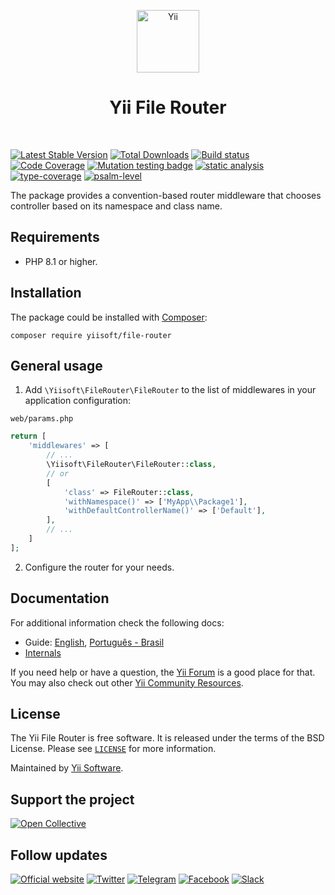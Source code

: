 <p align="center">
    <a href="https://github.com/yiisoft" target="_blank">
        <img src="https://yiisoft.github.io/docs/images/yii_logo.svg" height="100px" alt="Yii">
    </a>
    <h1 align="center">Yii File Router</h1>
    <br>
</p>

[![Latest Stable Version](https://poser.pugx.org/yiisoft/file-router/v)](https://packagist.org/packages/yiisoft/file-router)
[![Total Downloads](https://poser.pugx.org/yiisoft/file-router/downloads)](https://packagist.org/packages/yiisoft/file-router)
[![Build status](https://github.com/yiisoft/file-router/workflows/build/badge.svg)](https://github.com/yiisoft/file-router/actions?query=workflow%3Abuild)
[![Code Coverage](https://codecov.io/gh/yiisoft/file-router/branch/master/graph/badge.svg)](https://codecov.io/gh/yiisoft/file-router)
[![Mutation testing badge](https://img.shields.io/endpoint?style=flat&url=https%3A%2F%2Fbadge-api.stryker-mutator.io%2Fgithub.com%2Fyiisoft%2Ffile-router%2Fmaster)](https://dashboard.stryker-mutator.io/reports/github.com/yiisoft/file-router/master)
[![static analysis](https://github.com/yiisoft/file-router/workflows/static%20analysis/badge.svg)](https://github.com/yiisoft/file-router/actions?query=workflow%3A%22static+analysis%22)
[![type-coverage](https://shepherd.dev/github/yiisoft/file-router/coverage.svg)](https://shepherd.dev/github/yiisoft/file-router)
[![psalm-level](https://shepherd.dev/github/yiisoft/file-router/level.svg)](https://shepherd.dev/github/yiisoft/file-router)

The package provides a convention-based router middleware that chooses controller based on its namespace and class name.

## Requirements

- PHP 8.1 or higher.

## Installation

The package could be installed with [Composer](https://getcomposer.org):

```shell
composer require yiisoft/file-router
```

## General usage

1. Add `\Yiisoft\FileRouter\FileRouter` to the list of middlewares in your application configuration:

`web/params.php`

```php
return [
    'middlewares' => [
        // ...
        \Yiisoft\FileRouter\FileRouter::class,
        // or
        [
            'class' => FileRouter::class,
            'withNamespace()' => ['MyApp\\Package1'],
            'withDefaultControllerName()' => ['Default'],
        ],
        // ...
    ]
];
```

2. Configure the router for your needs.

## Documentation

For additional information check the following docs:

- Guide: [English](docs/guide/en/README.md), [Português - Brasil](docs/guide/pt-BR/README.md)
- [Internals](docs/internals.md)

If you need help or have a question, the [Yii Forum](https://forum.yiiframework.com/c/yii-3-0/63) is a good place for that.
You may also check out other [Yii Community Resources](https://www.yiiframework.com/community).

## License

The Yii File Router is free software. It is released under the terms of the BSD License.
Please see [`LICENSE`](./LICENSE.md) for more information.

Maintained by [Yii Software](https://www.yiiframework.com/).

## Support the project

[![Open Collective](https://img.shields.io/badge/Open%20Collective-sponsor-7eadf1?logo=open%20collective&logoColor=7eadf1&labelColor=555555)](https://opencollective.com/yiisoft)

## Follow updates

[![Official website](https://img.shields.io/badge/Powered_by-Yii_Framework-green.svg?style=flat)](https://www.yiiframework.com/)
[![Twitter](https://img.shields.io/badge/twitter-follow-1DA1F2?logo=twitter&logoColor=1DA1F2&labelColor=555555?style=flat)](https://twitter.com/yiiframework)
[![Telegram](https://img.shields.io/badge/telegram-join-1DA1F2?style=flat&logo=telegram)](https://t.me/yii3en)
[![Facebook](https://img.shields.io/badge/facebook-join-1DA1F2?style=flat&logo=facebook&logoColor=ffffff)](https://www.facebook.com/groups/yiitalk)
[![Slack](https://img.shields.io/badge/slack-join-1DA1F2?style=flat&logo=slack)](https://yiiframework.com/go/slack)
